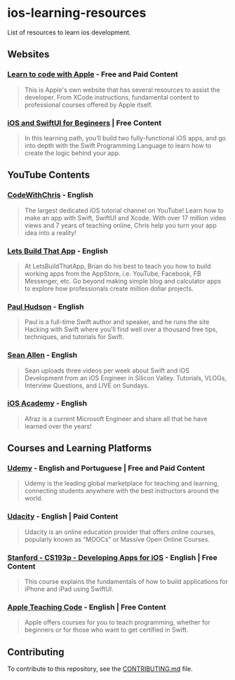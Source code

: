 # ios-learning-resources

List of resources to learn ios development.

## Websites

### [Learn to code with Apple](https://developer.apple.com/learn/curriculum/) - Free and Paid Content

> This is Apple's own website that has several resources to assist the developer. From XCode instructions, fundamental content to professional courses offered by Apple itself.

### [iOS and SwiftUI for Begineers](https://www.raywenderlich.com/ios/paths/learn) | Free Content

> In this learning path, you’ll build two fully-functional iOS apps, and go into depth with the Swift Programming Language to learn how to create the logic behind your app.

## YouTube Contents

### [CodeWithChris](https://www.youtube.com/c/CodeWithChris) - English 

> The largest dedicated iOS tutorial channel on YouTube! Learn how to make an app with Swift, SwiftUI and Xcode. With over 17 million video views and 7 years of teaching online, Chris help you turn your app idea into a reality!

### [Lets Build That App](https://www.youtube.com/c/LetsBuildThatApp) - English

> At LetsBuildThatApp, Brian do his best to teach you how to build working apps from the AppStore, i.e. YouTube, Facebook, FB Messenger, etc. Go beyond making simple blog and calculator apps to explore how professionals create million dollar projects.

### [Paul Hudson](https://www.youtube.com/c/PaulHudson) - English

> Paul is a full-time Swift author and speaker, and he runs the site Hacking with Swift where you'll find well over a thousand free tips, techniques, and tutorials for Swift.

### [Sean Allen](https://www.youtube.com/c/SeanAllen) - English

> Sean uploads three videos per week about Swift and iOS Development from an iOS Engineer in Silicon Valley. Tutorials, VLOGs, Interview Questions, and LIVE on Sundays.

### [iOS Academy](https://www.youtube.com/channel/UCnksRRifsSCGUZpQukUKAyg) - English

> Afraz is a current Microsoft Engineer and share all that he have learned over the years!


## Courses and Learning Platforms

### [Udemy](https://www.udemy.com/) - English and Portuguese | Free and Paid Content

> Udemy is the leading global marketplace for teaching and learning, connecting students anywhere with the best instructors around the world.

### [Udacity](https://www.udacity.com/) - English | Paid Content

> Udacity is an online education provider that offers online courses, popularly known as “MOOCs” or Massive Open Online Courses.

### [Stanford - CS193p - Developing Apps for iOS](https://cs193p.sites.stanford.edu/) - English | Free Content

> This course explains the fundamentals of how to build applications for iPhone and iPad using SwiftUI.

### [Apple Teaching Code](https://www.apple.com/br/education/k12/teaching-code/) - English | Free Content

> Apple offers courses for you to teach programming, whether for beginners or for those who want to get certified in Swift.

## Contributing

To contribute to this repository, see the [CONTRIBUTING.md](CONTRIBUTING.md) file.
